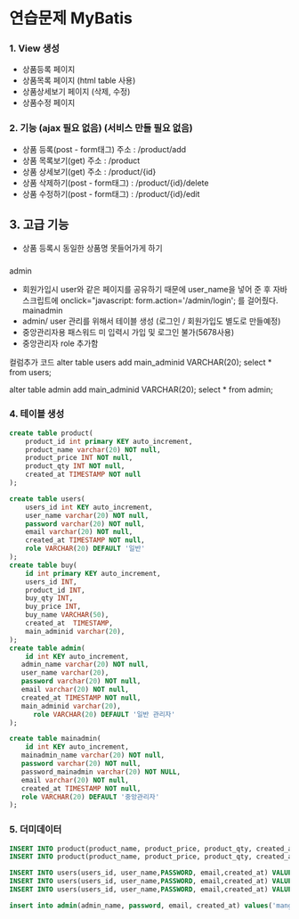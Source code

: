 # 연습문제 MyBatis

### 1. View 생성
- 상품등록 페이지
- 상품목록 페이지 (html table 사용)
- 상품상세보기 페이지 (삭제, 수정)
- 상품수정 페이지

### 2. 기능 (ajax 필요 없음) (서비스 만들 필요 없음)
- 상품 등록(post - form태그)  주소 : /product/add
- 상품 목록보기(get) 주소 : /product
- 상품 상세보기(get) 주소 : /product/{id}
- 상품 삭제하기(post - form태그) : /product/{id}/delete
- 상품 수정하기(post - form태그) : /product/{id}/edit

## 3. 고급 기능
- 상품 등록시 동일한 상품명 못들어가게 하기

###
admin
- 회원가입시 user와 같은 페이지를 공유하기 때문에 user_name을 넣어 준 후 자바스크립트에
 onclick="javascript: form.action='/admin/login'; 를 걸어줬다.
 mainadmin
 - admin/ user 관리를 위해서 테이블 생성 (로그인 / 회원가입도 별도로 만들예정)
 -  중앙관리자용 패스워드 미 입력시 가입 및 로그인 불가(5678사용)
 - 중앙관리자 role 추가함
 
컬럼추가 코드 
alter table users add main_adminid VARCHAR(20);
select * from users;

alter table admin add main_adminid VARCHAR(20);
select * from admin;
 

### 4. 테이블 생성
```sql
create table product(
    product_id int primary KEY auto_increment,
    product_name varchar(20) NOT null,
    product_price INT NOT null,
    product_qty INT NOT null,
    created_at TIMESTAMP NOT null
);

create table users(
    users_id int KEY auto_increment,
    user_name varchar(20) NOT null,
    password varchar(20) NOT null,
    email varchar(20) NOT null,
    created_at TIMESTAMP NOT null,
    role VARCHAR(20) DEFAULT '일반'
);
create table buy(
    id int primary KEY auto_increment,
    users_id INT,
    product_id INT,
    buy_qty INT,
    buy_price INT,
    buy_name VARCHAR(50),
    created_at  TIMESTAMP,
    main_adminid varchar(20),
);
create table admin(
 	id int KEY auto_increment,
   admin_name varchar(20) NOT null,
   user_name varchar(20),
   password varchar(20) NOT null,
   email varchar(20) NOT null,
   created_at TIMESTAMP NOT null,
   main_adminid varchar(20),
      role VARCHAR(20) DEFAULT '일반 관리자'
);

create table mainadmin(
 	id int KEY auto_increment,
   mainadmin_name varchar(20) NOT null,
   password varchar(20) NOT null,
   password_mainadmin varchar(20) NOT NULL,
   email varchar(20) NOT null,
   created_at TIMESTAMP NOT null,
   role VARCHAR(20) DEFAULT '중앙관리자'
);
```

### 5. 더미데이터
```sql
INSERT INTO product(product_name, product_price, product_qty, created_at) VALUES('바나나', 3000, 98, NOW());
INSERT INTO product(product_name, product_price, product_qty, created_at) VALUES('딸기', 2000, 100, NOW());

INSERT INTO users(users_id, user_name,PASSWORD, email,created_at) VALUES('1', 'ssar','1234','ssar@nate.com', NOW());
INSERT INTO users(users_id, user_name,PASSWORD, email,created_at) VALUES('2', 'cos','1234','cos@nate.com', NOW());
INSERT INTO users(users_id, user_name,PASSWORD, email,created_at) VALUES('3', 'apple','1234','apple@nate.com', NOW());

insert into admin(admin_name, password, email, created_at) values('mango', '1234', 'mango@nate.com', NOW());

```

